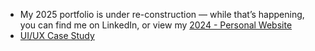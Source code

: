 - My 2025 portfolio is under re-construction — while that’s happening, you can find me on LinkedIn, or view my [2024 - Personal Website](https://tech-moh-logy.github.io)
- [UI/UX Case Study](https://github.com/tech-moh-logy/UI-UX-Case-Studies/blob/main/Personal-Website/iMohammed%20©%20-%20UI-UX%20Design%20Case%20Study-2.pdf)
